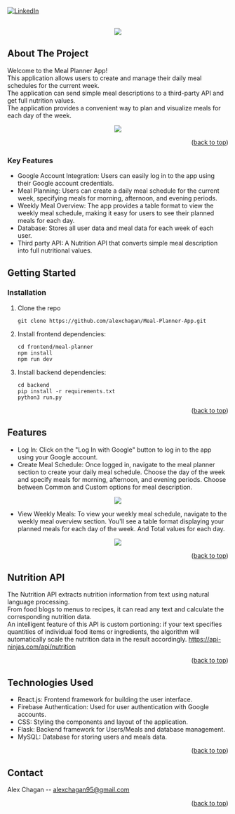 

[![LinkedIn][linkedin-shield]][linkedin-url]

<!-- PROJECT LOGO -->
<br />
<div align="center">
<img src=https://github.com/alexchagan/Meal-Planner-App/assets/44925899/4e21b983-6e6a-4971-b6d5-e7ce19e68f6c>
</div>

<!-- ABOUT THE PROJECT -->
## About The Project
Welcome to the Meal Planner App! <br />
This application allows users to create and manage their daily meal schedules for the current week. <br />
The application can send simple meal descriptions to a third-party API and get full nutrition values. <br />
The application provides a convenient way to plan and visualize meals for each day of the week. <br />

<div align="center">
<img src=https://github.com/alexchagan/Meal-Planner-App/assets/44925899/5bb981a6-0eea-4c44-a934-95832a35fa00>
</div>

<p align="right">(<a href="#readme-top">back to top</a>)</p>

### Key Features
* Google Account Integration: Users can easily log in to the app using their Google account credentials.
* Meal Planning: Users can create a daily meal schedule for the current week, specifying meals for morning, afternoon, and evening periods.
* Weekly Meal Overview: The app provides a table format to view the weekly meal schedule, making it easy for users to see their planned meals for each day.
* Database: Stores all user data and meal data for each week of each user.
* Third party API: A Nutrition API that converts simple meal description into full nutritional values.

<!-- GETTING STARTED -->
## Getting Started

### Installation


1. Clone the repo
   ```
   git clone https://github.com/alexchagan/Meal-Planner-App.git
   ```
2. Install frontend dependencies:
   ```
   cd frontend/meal-planner
   npm install
   npm run dev
   ```

3. Install backend dependencies:
   ```
   cd backend
   pip install -r requirements.txt
   python3 run.py
   ```
<p align="right">(<a href="#readme-top">back to top</a>)</p>



<!-- USAGE EXAMPLES -->
## Features

* Log In: Click on the "Log In with Google" button to log in to the app using your Google account.
* Create Meal Schedule: Once logged in, navigate to the meal planner section to create your daily meal schedule. Choose the day of the week and specify meals for morning, afternoon, and evening periods. Choose between Common and Custom options for meal description.
 <div align="center">
  <img src=https://github.com/alexchagan/Meal-Planner-App/assets/44925899/835e4706-6d1d-4357-8262-1e435ff0446b>
 </div>
  
* View Weekly Meals: To view your weekly meal schedule, navigate to the weekly meal overview section. You'll see a table format displaying your planned meals for each day of the week. And Total values for each day. 
 <div align="center">
  <img src=https://github.com/alexchagan/Meal-Planner-App/assets/44925899/2d2d37a6-74c4-4f6b-a4a3-d512b6dc266f>

 </div>

<p align="right">(<a href="#readme-top">back to top</a>)</p>

## Nutrition API
The Nutrition API extracts nutrition information from text using natural language processing.<br />
From food blogs to menus to recipes, it can read any text and calculate the corresponding nutrition data.<br />
An intelligent feature of this API is custom portioning: if your text specifies quantities of individual food items or ingredients, the algorithm will automatically scale the nutrition data in the result accordingly.
https://api-ninjas.com/api/nutrition
<p align="right">(<a href="#readme-top">back to top</a>)</p>


## Technologies Used 
* React.js: Frontend framework for building the user interface.
* Firebase Authentication: Used for user authentication with Google accounts.
* CSS: Styling the components and layout of the application.
* Flask: Backend framework for Users/Meals and database management.
* MySQL: Database for storing users and meals data.

<p align="right">(<a href="#readme-top">back to top</a>)</p>



<!-- CONTACT -->
## Contact

Alex Chagan  -- alexchagan95@gmail.com

<p align="right">(<a href="#readme-top">back to top</a>)</p>

<!-- MARKDOWN LINKS & IMAGES -->
<!-- https://www.markdownguide.org/basic-syntax/#reference-style-links -->
[linkedin-shield]: https://img.shields.io/badge/-LinkedIn-black.svg?style=for-the-badge&logo=linkedin&colorB=555
[linkedin-url]: https://www.linkedin.com/in/alex-chagan-a243221b6/
